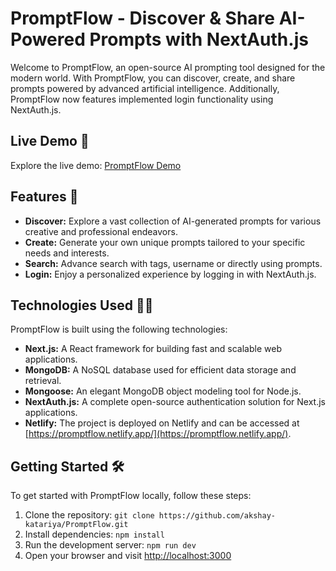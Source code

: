 
# PromptFlow - Discover & Share AI-Powered Prompts with NextAuth.js

Welcome to PromptFlow, an open-source AI prompting tool designed for the modern world. With PromptFlow, you can discover, create, and share prompts powered by advanced artificial intelligence. Additionally, PromptFlow now features implemented login functionality using NextAuth.js.

## Live Demo 🚀

Explore the live demo: [PromptFlow Demo](https://promptflow.netlify.app/)

## Features 🤩

-   **Discover:** Explore a vast collection of AI-generated prompts for various creative and professional endeavors.
-   **Create:** Generate your own unique prompts tailored to your specific needs and interests.
-   **Search:** Advance search with tags, username or directly using prompts.
-   **Login:** Enjoy a personalized experience by logging in with NextAuth.js.

## Technologies Used 👨‍💻

PromptFlow is built using the following technologies:

-   **Next.js:** A React framework for building fast and scalable web applications.
-   **MongoDB:** A NoSQL database used for efficient data storage and retrieval.
-   **Mongoose:** An elegant MongoDB object modeling tool for Node.js.
-   **NextAuth.js:** A complete open-source authentication solution for Next.js applications.
-   **Netlify:** The project is deployed on Netlify and can be accessed at [https://promptflow.netlify.app/](https://promptflow.netlify.app/).

## Getting Started 🛠️

To get started with PromptFlow locally, follow these steps:

1.  Clone the repository: `git clone https://github.com/akshay-katariya/PromptFlow.git`
2.  Install dependencies: `npm install`
3.  Run the development server: `npm run dev`
4.  Open your browser and visit [http://localhost:3000](http://localhost:3000/)
